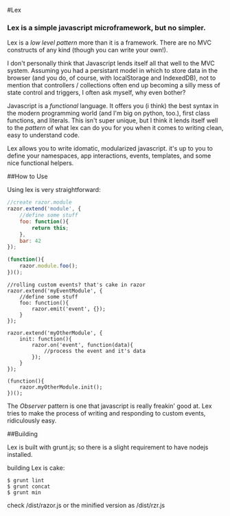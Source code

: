 #Lex

### Lex is a simple javascript microframework, but no simpler.

Lex is a _low level pattern_ more than it is a framework.  There are no MVC constructs of any kind (though you can write your own!).  

I don't personally think that Javascript lends itself all that well to the MVC system.  Assuming you had a persistant model in which to store data in the browser (and you do, of course, with localStorage and IndexedDB), not to mention that controllers / collections often end up becoming a silly mess of state control and triggers, I often ask myself, why even bother?

Javascript is a _functional_ language.  It offers you (i think) the best syntax in the modern programming world (and I'm big on python, too.), first class functions, and literals.  This isn't super unique, but I think it lends itself well to the _pattern_ of what lex can do you for you when it comes to writing clean, easy to understand code.

Lex allows you to write idomatic, modularized javascript.  it's up to you to define your namespaces, app interactions, events, templates, and some nice functional helpers.

##How to Use

Using lex is very straightforward:

```javascript
//create razor.module
razor.extend('module', {
	//define some stuff
	foo: function(){
		return this;
	},
	bar: 42
});

(function(){
	razor.module.foo();
})();
```

```
//rolling custom events? that's cake in razor
razor.extend('myEventModule', {
	//define some stuff
	foo: function(){
		razor.emit('event', {});
	}
});

razor.extend('myOtherModule', {
	init: function(){
		razor.on('event', function(data){
			//process the event and it's data
		});
	}
});

(function(){
	razor.myOtherModule.init();
})();
```

The _Observer_ pattern is one that javascript is really freakin' good at. Lex tries to make the process of writing and responding to custom events, ridiculously easy.

##Building

Lex is built with grunt.js; so there is a slight requirement to have nodejs installed.

building Lex is cake:

```
$ grunt lint
$ grunt concat
$ grunt min
```

check /dist/razor.js or the minified version as /dist/rzr.js